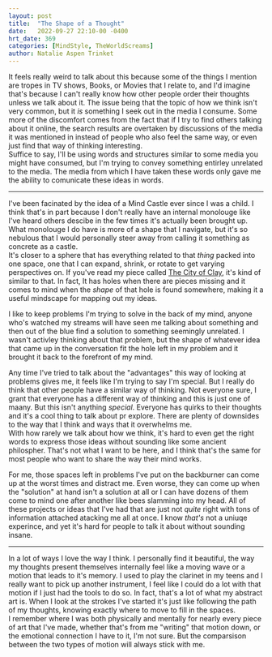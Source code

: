 ```yaml
---
layout: post
title:  "The Shape of a Thought"
date:   2022-09-27 22:10-00 -0400
hrt_date: 369
categories: [MindStyle, TheWorldScreams]
author: Natalie Aspen Trinket
---
```

It feels really weird to talk about this because some of the things I mention are tropes in TV shows, Books, or Movies that I relate to, and I'd imagine that's because I can't really know how other people order their thoughts unless we talk about it. The issue being that the topic of how we think isn't very common, but it *is* something I seek out in the media I consume. Some more of the discomfort comes from the fact that if I try to find others talking about it online, the search results are overtaken by discussions of the media it was mentioned in instead of people who also feel the same way, or even just find that way of thinking interesting.  
Suffice to say, I'll be using words and structures similar to some media you might have consumed, but I'm trying to convey something entirley unrelated to the media. The media from which I have taken these words only gave me the ability to comunicate these ideas in words.  

---

I've been facinated by the idea of a Mind Castle ever since I was a child. I think that's in part because I don't really have an internal monolouge like I've heard others descibe in the few times it's actually been brought up. What monolouge I do have is more of a shape that I navigate, but it's so nebulous that I would personally steer away from calling it something as concrete as a castle.  
It's closer to a sphere that has everything related to that *thing* packed into one space, one that I can expand, shrink, or rotate to get varying perspectives on. If you've read my piece called [The City of Clay](https://naspen.net/abstract/2019/09/30/the-city-of-clay.html), it's kind of similar to that. In fact, It has holes when there are pieces missing and it comes to mind when the *shape* of that hole is found somewhere, making it a useful mindscape for mapping out my ideas.  
  
 I like to keep problems I'm trying to solve in the back of my mind, anyone who's watched my streams will have seen me talking about something and then out of the blue find a solution to something seemingly unrelated. I wasn't activley thinking about that problem, but the shape of whatever idea that came up in the conversation fit the hole left in my problem and it brought it back to the forefront of my mind.  
  
Any time I've tried to talk about the "advantages" this way of looking at problems gives me, it feels like I'm trying to say I'm special. But I really do think that other people have a similar way of thinking. Not everyone sure, I grant that everyone has a different way of thinking and this is just one of maany. But this isn't anything *special*. Everyone has quirks to their thoughts and it's a cool thing to talk about pr explore. There are plenty of downsides to the way that I think and ways that it overwhelms me.  
With how rarely we talk about how we think, it's hard to even get the right words to express those ideas without sounding like some ancient philospher. That's not what I want to be here, and I think that's the same for most people who want to share the way their mind works. 

For me, those spaces left in problems I've put on the backburner can come up at the worst times and distract me. Even worse, they can come up when the "solution" at hand isn't a solution at all or I can have dozens of them come to mind one after another like bees slamming into my head. All of these projects or ideas that I've had that are just not *quite* right with tons of information attached atacking me all at once. I know *that's* not a uniuqe experince, and yet it's hard for people to talk it about without sounding insane.

--- 

In a lot of ways I love the way I think. I personally find it beautiful, the way my thoughts present themselves internally feel like a moving wave or a motion that leads to it's memory. I used to play the clarinet in my teens and I really want to pick up another instrument, I feel like I could do a lot with that motion if I just had the tools to do so. In fact, that's a lot of what my abstract art is. When I look at the strokes I've started it's just like following the path of my thoughts, knowing exactly where to move to fill in the spaces.  
I remember where I was both physically and mentally for nearly every piece of art that I've made, whether that's from me "writing" that motion down, or the emotional connection I have to it, I'm not sure. But the comparsison between the two types of motion will always stick with me. 
